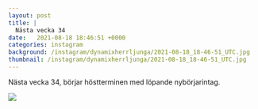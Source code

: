 ```yaml
---
layout: post
title: |
  Nästa vecka 34
date:   2021-08-18 18:46:51 +0000
categories: instagram
background: /instagram/dynamixherrljunga/2021-08-18_18-46-51_UTC.jpg
thumbnail: /instagram/dynamixherrljunga/2021-08-18_18-46-51_UTC.jpg
---
```

Nästa vecka 34, börjar höstterminen med löpande nybörjarintag. 



<img src='/www-dynamix-herrljunga/instagram/dynamixherrljunga/2021-08-18_18-46-51_UTC.jpg' class='img-fluid' />
